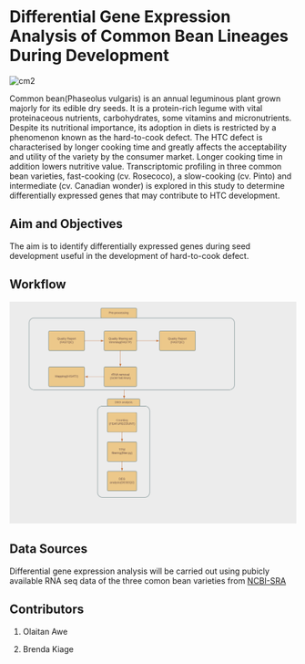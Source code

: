 # Differential Gene Expression Analysis of Common Bean Lineages During Development

![cm2](https://user-images.githubusercontent.com/92789637/184629535-4f2bf195-b137-4b0f-92ef-b839330f89f3.jpg)


Common bean(Phaseolus vulgaris) is an annual leguminous plant grown majorly for its edible dry seeds. It is a protein-rich legume with vital proteinaceous nutrients, carbohydrates, some vitamins and micronutrients. Despite its nutritional importance, its adoption in diets is restricted by a phenomenon known as the hard-to-cook defect. The HTC defect is characterised by longer cooking time and greatly affects the acceptability and utility of the variety by the consumer market. Longer cooking time in addition lowers nutritive value. Transcriptomic profiling in three common bean varieties, fast-cooking (cv. Rosecoco), a slow-cooking (cv. Pinto) and intermediate (cv. Canadian wonder) is explored in this study to determine differentially expressed genes that may contribute to HTC development.

## **Aim and Objectives**

The aim is to identify differentially expressed genes during seed development useful in the development of hard-to-cook defect. 

## **Workflow**
![workfolw](figures/workflow.png)

## **Data Sources**

Differential gene expression analysis will be carried out using pubicly available RNA seq data of the three comon bean varieties from [NCBI-SRA](https://github.com/omicscodeathon/commonbean_degs/blob/main/accessions/acc_list52.txt)

## **Contributors**

1. Olaitan Awe

2. Brenda Kiage
